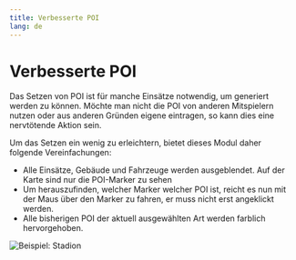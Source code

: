 ```yaml
---
title: Verbesserte POI
lang: de
---
```


# Verbesserte POI

Das Setzen von POI ist für manche Einsätze notwendig, um generiert werden zu können. Möchte man nicht die POI von anderen Mitspielern nutzen oder aus anderen Gründen eigene eintragen, so kann dies eine nervtötende Aktion sein.

Um das Setzen ein wenig zu erleichtern, bietet dieses Modul daher folgende Vereinfachungen:
* Alle Einsätze, Gebäude und Fahrzeuge werden ausgeblendet. Auf der Karte sind nur die POI-Marker zu sehen
* Um herauszufinden, welcher Marker welcher POI ist, reicht es nun mit der Maus über den Marker zu fahren, er muss nicht erst angeklickt werden.
* Alle bisherigen POI der aktuell ausgewählten Art werden farblich hervorgehoben.

![Beispiel: Stadion](/docs/assets/enhancedPOI/img/de.png)